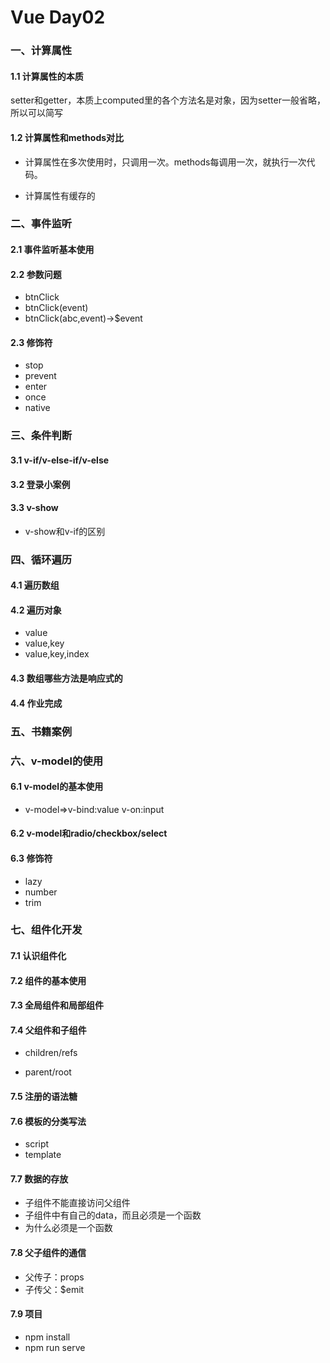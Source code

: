 # Vue Day02

### 一、计算属性

#### 1.1 计算属性的本质

setter和getter，本质上computed里的各个方法名是对象，因为setter一般省略，所以可以简写

#### 1.2 计算属性和methods对比

- 计算属性在多次使用时，只调用一次。methods每调用一次，就执行一次代码。

- 计算属性有缓存的

### 二、事件监听

#### 2.1 事件监听基本使用

#### 2.2 参数问题

- btnClick
- btnClick(event)
- btnClick(abc,event)->$event

#### 2.3 修饰符

- stop
- prevent
- enter
- once
- native

### 三、条件判断

#### 3.1 v-if/v-else-if/v-else

#### 3.2 登录小案例

#### 3.3 v-show

- v-show和v-if的区别

### 四、循环遍历

#### 4.1 遍历数组

#### 4.2 遍历对象

- value
- value,key
- value,key,index

#### 4.3 数组哪些方法是响应式的

#### 4.4 作业完成

### 五、书籍案例

### 六、v-model的使用

#### 6.1 v-model的基本使用

- v-model=>v-bind:value v-on:input

#### 6.2 v-model和radio/checkbox/select

#### 6.3 修饰符

- lazy
- number
- trim

### 七、组件化开发

#### 7.1 认识组件化

#### 7.2 组件的基本使用

#### 7.3 全局组件和局部组件

#### 7.4 父组件和子组件

- children/refs

- parent/root

#### 7.5 注册的语法糖

#### 7.6 模板的分类写法

- script
- template

#### 7.7 数据的存放

- 子组件不能直接访问父组件
- 子组件中有自己的data，而且必须是一个函数
- 为什么必须是一个函数

#### 7.8 父子组件的通信

- 父传子：props
- 子传父：$emit

#### 7.9 项目

- npm install
- npm run serve

